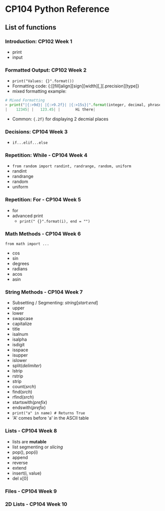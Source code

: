 # CP104 Python Reference

## List of functions

### Introduction: CP102 Week 1
* print
* input


### Formatted Output: CP102 Week 2
* `print("Values: {}".format())`
* Formatting code: {:[[fill]align][sign][width][,][.precision][type]}
* mixed formatting example:

```Python
# Mixed Formatting
> print("|{:>9d}| |{:>9.2f}| |{:>15s}|".format(integer, decimal, phrase))
|    12345| |   123.45| |       Hi there|
```
* Common: `{.2f}` for displaying 2 decmial places

### Decisions: CP104 Week 3
* `if...elif...else`

### Repetition: While - CP104 Week 4
* `from random import randint, randrange, random, uniform`
* randint
* randrange
* random
* uniform

### Repetition: For - CP104 Week 5
* for
* advanced print
   * `print(" {}".format(i), end = "")`

### Math Methods - CP104 Week 6
`from math import ...`
* cos
* sin
* degrees
* radians
* acos
* asin

### String Methods - CP104 Week 7

* Subsetting / Segmenting: _string_[_start_:_end_]
* upper
* lower
* swapcase
* capitalize
* title
* isalnum
* isalpha
* isdigit
* isspace
* isupper
* islower
* split(_delimiter_)
* lstrip
* rstrip
* strip
* count(_srch_)
* find(_srch_)
* rfind(_srch_)
* startswith(_prefix_)
* endswith(_prefix_)
* `print("a" in name) # Returns True`
* 'A' comes before 'a' in the ASCII table

### Lists - CP104 Week 8

* lists are **mutable**
* list segmenting or *slicing*
* pop(), pop(i)
* append
* reverse
* extend
* insert(i, value)
* del x[0]

### Files - CP104 Week 9

### 2D Lists - CP104 Week 10
